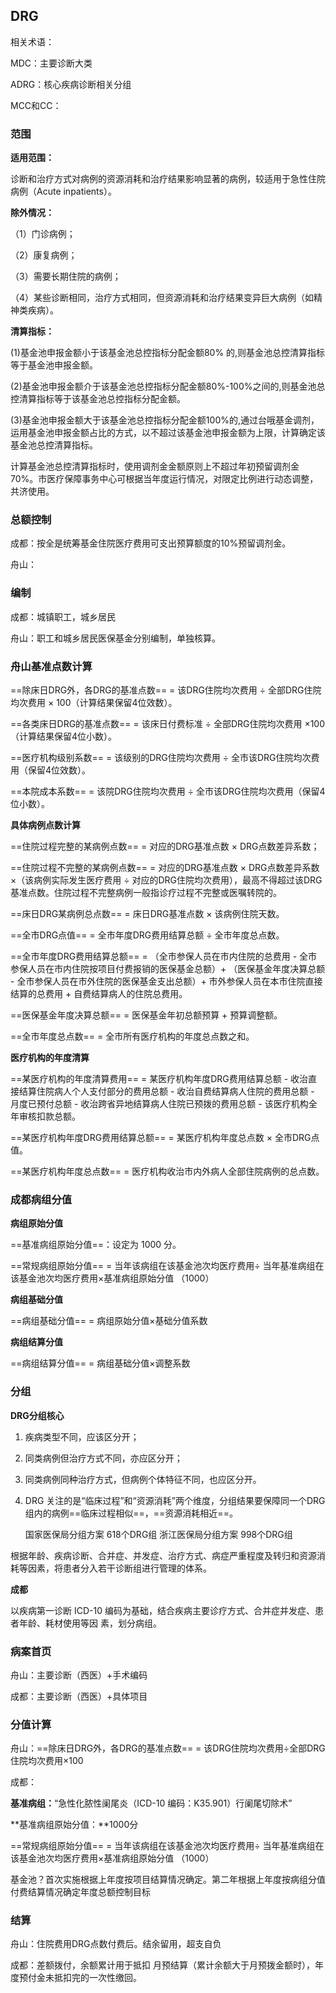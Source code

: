 ## DRG

相关术语：

MDC：主要诊断大类

ADRG：核心疾病诊断相关分组

MCC和CC：



### 范围

**适用范围：**

诊断和治疗方式对病例的资源消耗和治疗结果影响显著的病例，较适用于急性住院病例（Acute inpatients）。

**除外情况：**

（1）门诊病例；

（2）康复病例；

（3）需要长期住院的病例；

（4）某些诊断相同，治疗方式相同，但资源消耗和治疗结果变异巨大病例（如精神类疾病）。



**清算指标：**

(1)基金池申报金额小于该基金池总控指标分配金额80% 的,则基金池总控清算指标等于基金池申报金额。

(2)基金池申报金额介于该基金池总控指标分配金额80%-100%之间的,则基金池总控清算指标等于该基金池总控指标分配金额。

 (3)基金池申报金额大于该基金池总控指标分配金额100%的,通过台哦基金调剂，运用基金池申报金额占比的方式，以不超过该基金池申报金额为上限，计算确定该基金池总控清算指标。

计算基金池总控清算指标时，使用调剂金金额原则上不超过年初预留调剂金70%。市医疗保障事务中心可根据当年度运行情况，对限定比例进行动态调整，共济使用。



### 总额控制

成都：按全是统筹基金住院医疗费用可支出预算额度的10%预留调剂金。

舟山：



### 编制

成都：城镇职工，城乡居民

舟山：职工和城乡居民医保基金分别编制，单独核算。



### 舟山基准点数计算

==除床日DRG外，各DRG的基准点数== = 该DRG住院均次费用 ÷ 全部DRG住院均次费用 × 100（计算结果保留4位效数）。

==各类床日DRG的基准点数== = 该床日付费标准 ÷ 全部DRG住院均次费用 ×100（计算结果保留4位小数）。

==医疗机构级别系数== = 该级别的DRG住院均次费用 ÷ 全市该DRG住院均次费用（保留4位效数）。

==本院成本系数== = 该院DRG住院均次费用 ÷ 全市该DRG住院均次费用（保留4位小数）。 



**具体病例点数计算**

==住院过程完整的某病例点数== = 对应的DRG基准点数 × DRG点数差异系数；

==住院过程不完整的某病例点数== =  对应的DRG基准点数 × DRG点数差异系数 ×（该病例实际发生医疗费用 ÷ 对应的DRG住院均次费用），最高不得超过该DRG基准点数。住院过程不完整病例一般指诊疗过程不完整或医嘱转院的。

==床日DRG某病例总点数== = 床日DRG基准点数 × 该病例住院天数。



==全市DRG点值== = 全市年度DRG费用结算总额 ÷ 全市年度总点数。

==全市年度DRG费用结算总额== = （全市参保人员在市内住院的总费用 - 全市参保人员在市内住院按项目付费报销的医保基金总额）+ （医保基金年度决算总额 - 全市参保人员在市外住院的医保基金支出总额）+ 市外参保人员在本市住院直接结算的总费用 + 自费结算病人的住院总费用。

==医保基金年度决算总额== = 医保基金年初总额预算 + 预算调整额。

==全市年度总点数== = 全市所有医疗机构的年度总点数之和。



**医疗机构的年度清算**

==某医疗机构的年度清算费用== = 某医疗机构年度DRG费用结算总额 - 收治直接结算住院病人个人支付部分的费用总额 - 收治自费结算病人住院的费用总额 - 月度已预付总额 - 收治跨省异地结算病人住院已预拨的费用总额 - 该医疗机构全年审核扣款总额。

==某医疗机构年度DRG费用结算总额== = 某医疗机构年度总点数 × 全市DRG点值。

==某医疗机构年度总点数== = 医疗机构收治市内外病人全部住院病例的总点数。



### 成都病组分值

**病组原始分值**

==基准病组原始分值==：设定为 1000 分。

==常规病组原始分值== = 当年该病组在该基金池次均医疗费用÷
当年基准病组在该基金池次均医疗费用×基准病组原始分值 （1000）

**病组基础分值**

==病组基础分值== = 病组原始分值×基础分值系数

**病组结算分值**

==病组结算分值== = 病组基础分值×调整系数





### 分组

**DRG分组核心**

 1. 疾病类型不同，应该区分开；

 2. 同类病例但治疗方式不同，亦应区分开；

 3. 同类病例同种治疗方式，但病例个体特征不同，也应区分开。

 4. DRG 关注的是“临床过程”和“资源消耗”两个维度，分组结果要保障同一个DRG组内的病例==临床过程相似==，==资源消耗相近==。

     国家医保局分组方案 618个DRG组 浙江医保局分组方案 998个DRG组 



根据年龄、疾病诊断、合并症、并发症、治疗方式、病症严重程度及转归和资源消耗等因素，将患者分入若干诊断组进行管理的体系。



**成都**

以疾病第一诊断 ICD-10 编码为基础，结合疾病主要诊疗方式、合并症并发症、患者年龄、耗材使用等因 素，划分病组。



### 



### 病案首页

舟山：主要诊断（西医）+手术编码

成都：主要诊断（西医）+具体项目



### 分值计算

舟山：==除床日DRG外，各DRG的基准点数== = 该DRG住院均次费用÷全部DRG住院均次费用×100



成都：

**基准病组：**“急性化脓性阑尾炎（ICD-10 编码：K35.901）行阑尾切除术”

**基准病组原始分值：**1000分

==常规病组原始分值== = 当年该病组在该基金池次均医疗费用÷
当年基准病组在该基金池次均医疗费用×基准病组原始分值 （1000）



基金池？首次实施根据上年度按项目结算情况确定。第二年根据上年度按病组分值付费结算情况确定年度总额控制目标



### 结算

舟山：住院费用DRG点数付费后。结余留用，超支自负

成都：差额拨付，余额累计用于抵扣  月预结算（累计余额大于月预拨金额时），年度预付金未抵扣完的一次性缴回。